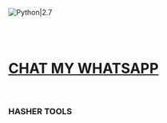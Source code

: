 ![Python|2.7](https://img.shields.io/badge/Python-2.7-blue.svg)
<div <img src ="https://github.com/rz-id/Hasher/blob/master/Screenshot_2020_0408_144819.jpg"/><br></div>
<br><h1><a href="https://api.whatsapp.com/send?phone=6288261764938&text=ASSALAMUALAIKUM%20ADMIN%20SAYA%20INGIN%20LICENSE%20HASHER">CHAT MY WHATSAPP </a></h1><br><h3> HASHER TOOLS</h3><br>

